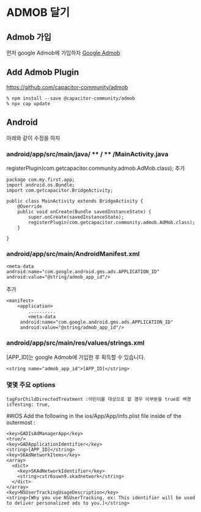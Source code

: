 # ADMOB 달기
## Admob 가입
먼저 google Admob에 가입하자
[Google Admob](https://admob.google.com/intl/ko/home/)

## Add Admob Plugin
https://github.com/capacitor-community/admob
```
% npm install --save @capacitor-community/admob
% npx cap update
```
## Android
아래와 같이 수정을 하자
### android/app/src/main/java/ ** / ** /MainActivity.java
registerPlugin(com.getcapacitor.community.admob.AdMob.class); 추가
```
package com.my.first.app;
import android.os.Bundle;
import com.getcapacitor.BridgeActivity;

public class MainActivity extends BridgeActivity {
    @Override
    public void onCreate(Bundle savedInstanceState) {
        super.onCreate(savedInstanceState);
        registerPlugin(com.getcapacitor.community.admob.AdMob.class);
    }

}
```

### android/app/src/main/AndroidManifest.xml
```
<meta-data
android:name="com.google.android.gms.ads.APPLICATION_ID"
android:value="@string/admob_app_id"/>
```
 추가
```
<manifest>
    <application>
        ..........
        <meta-data
     android:name="com.google.android.gms.ads.APPLICATION_ID"
     android:value="@string/admob_app_id"/>
```
### android/app/src/main/res/values/strings.xml
[APP_ID]는 google Admob에 가입한 후 획득할 수 있습니다.
```
<string name="admob_app_id">[APP_ID]</string>
```


### 몇몇 주요 options
```
tagForChildDirectedTreatment :어린이를 대상으로 할 경우 이부분을 true로 벼경
isTesting: true,
```

##IOS
Add the following in the ios/App/App/info.plist file inside of the outermost <dict>:
```
<key>GADIsAdManagerApp</key>
<true/>
<key>GADApplicationIdentifier</key>
<string>[APP_ID]</string>
<key>SKAdNetworkItems</key>
<array>
  <dict>
    <key>SKAdNetworkIdentifier</key>
    <string>cstr6suwn9.skadnetwork</string>
  </dict>
</array>
<key>NSUserTrackingUsageDescription</key>
<string>[Why you use NSUserTracking. ex: This identifier will be used to deliver personalized ads to you.]</string>
```

